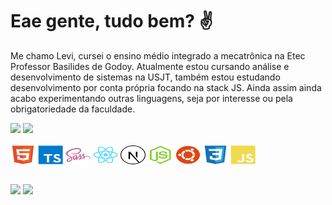 # Eae gente, tudo bem? ✌️

<p> Me chamo Levi, cursei o ensino médio integrado a mecatrônica na Etec Professor Basilides de Godoy. 
Atualmente estou cursando análise e desenvolvimento de sistemas na USJT, também estou estudando 
desenvolvimento por conta própria focando na stack JS. Ainda assim ainda acabo experimentando outras linguagens, 
seja por interesse ou pela obrigatoriedade da faculdade.
</p>
<div>
  
  <img height="200rem" src="https://github-readme-stats.vercel.app/api/top-langs/?username=Levi-Melo&&hide_border=true&layout=compact&langs_count=16&theme=dark"/>
  <img height="200rem" src="https://github-readme-stats.vercel.app/api?username=Levi-Melo&theme=dark&hide_border=true&show_icons=true&count_private=true"/>
</div>
<br/>
<div>
<div >


  <img  alt="HTML" height="30" width="40" src="https://raw.githubusercontent.com/devicons/devicon/master/icons/html5/html5-original.svg">
  <img  alt="Ts" height="30" width="40" src="https://raw.githubusercontent.com/devicons/devicon/master/icons/typescript/typescript-plain.svg">
  <img  alt="Sass" height="30" width="40" src="https://raw.githubusercontent.com/devicons/devicon/master/icons/sass/sass-original.svg">
  <img  alt="React" height="30" width="40" src="https://raw.githubusercontent.com/devicons/devicon/master/icons/react/react-original.svg">
  <img  alt="Nextjs" height="30" width="40" src="https://github.com/devicons/devicon/blob/master/icons/nextjs/nextjs-line.svg">
  <img  alt="Nodejs" height="30" width="40" src="https://github.com/devicons/devicon/blob/master/icons/nodejs/nodejs-original.svg">
  <img  alt="linux" height="30" width="40" src="https://github.com/devicons/devicon/blob/master/icons/ubuntu/ubuntu-plain.svg">
  <img  alt="CSS" height="30" width="40" src="https://raw.githubusercontent.com/devicons/devicon/master/icons/css3/css3-original.svg">
  <img  alt="Js" height="30" width="40" src="https://raw.githubusercontent.com/devicons/devicon/master/icons/javascript/javascript-plain.svg">
  
</div>
  
  ##
 

  <a href = "mailto: levicontat@outlook.com"><img src="https://img.shields.io/badge/outlook-%23333?style=for-the-badge&logo=microsoft-outlook&logoColor=current" target="_blank"></a>
  <a href="https://www.linkedin.com/in/levi-melo-dos-santos-5277441a1" target="_blank"><img src="https://img.shields.io/badge/-LinkedIn-%23333?style=for-the-badge&logo=linkedin&logoColor=white" target="_blank"></a>
   
   
</div>
